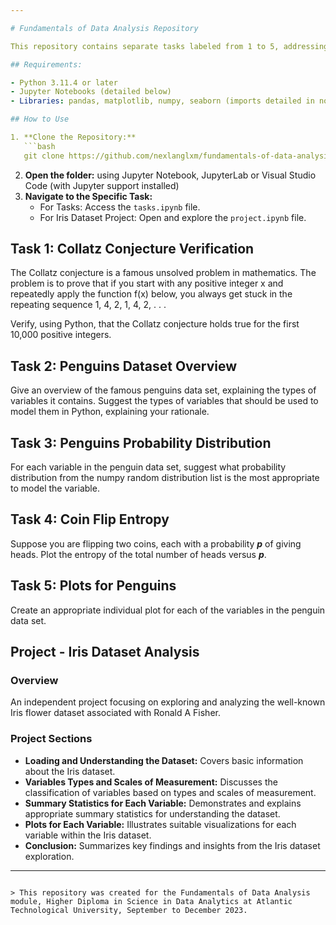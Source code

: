 ```yaml
---

# Fundamentals of Data Analysis Repository

This repository contains separate tasks labeled from 1 to 5, addressing distinct analyses related to the Collatz conjecture, penguins dataset, entropy, and an independent Iris dataset project.

## Requirements:

- Python 3.11.4 or later
- Jupyter Notebooks (detailed below)
- Libraries: pandas, matplotlib, numpy, seaborn (imports detailed in notebook)

## How to Use

1. **Clone the Repository:**
   ```bash
   git clone https://github.com/nexlanglxm/fundamentals-of-data-analysis.git
   ```
2. **Open the folder:**
using Jupyter Notebook, JupyterLab or Visual Studio Code (with Jupyter support installed)
3. **Navigate to the Specific Task:**
   - For Tasks:
   Access the `tasks.ipynb` file.
   - For Iris Dataset Project: Open and explore the `project.ipynb` file.

## Task 1: Collatz Conjecture Verification

The Collatz conjecture is a famous unsolved problem in mathematics. The problem is to prove that if you start with any positive integer x and repeatedly apply the function f(x) below, you always get stuck in the repeating sequence 1, 4, 2, 1, 4, 2, . . . 


Verify, using Python, that the Collatz conjecture holds true for the first 10,000 positive integers.

## Task 2: Penguins Dataset Overview

Give an overview of the famous penguins data set, explaining the types of variables it contains. Suggest the types of variables that should be used to model them in Python, explaining your rationale.

## Task 3: Penguins Probability Distribution

For each variable in the penguin data set, suggest what probability distribution from the numpy random distribution list is the most appropriate to model the variable.

## Task 4: Coin Flip Entropy

Suppose you are flipping two coins, each with a probability ***p*** of giving heads. Plot the entropy of the total number of heads versus ***p***.

## Task 5:  Plots for Penguins

Create an appropriate individual plot for each of the variables in the penguin data set.

## Project - Iris Dataset Analysis

### Overview

An independent project focusing on exploring and analyzing the well-known Iris flower dataset associated with Ronald A Fisher.

### Project Sections

- **Loading and Understanding the Dataset:** Covers basic information about the Iris dataset.
- **Variables Types and Scales of Measurement:** Discusses the classification of variables based on types and scales of measurement.
- **Summary Statistics for Each Variable:** Demonstrates and explains appropriate summary statistics for understanding the dataset.
- **Plots for Each Variable:** Illustrates suitable visualizations for each variable within the Iris dataset.
- **Conclusion:** Summarizes key findings and insights from the Iris dataset exploration.

---
```

> This repository was created for the Fundamentals of Data Analysis module, Higher Diploma in Science in Data Analytics at Atlantic Technological University, September to December 2023.